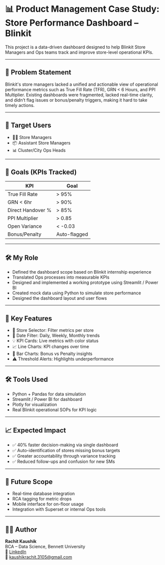 
# 📊 Product Management Case Study: Store Performance Dashboard – Blinkit

This project is a data-driven dashboard designed to help Blinkit Store Managers and Ops teams track and improve store-level operational KPIs.

---

## 🧠 Problem Statement

Blinkit's store managers lacked a unified and actionable view of operational performance metrics such as True Fill Rate (TFR), GRN < 6 Hours, and PPI Multiplier. Existing dashboards were fragmented, lacked real-time clarity, and didn’t flag issues or bonus/penalty triggers, making it hard to take timely actions.

---

## 👤 Target Users

- 🧑‍💼 Store Managers
- 📦 Assistant Store Managers
- 📊 Cluster/City Ops Heads

---

## 🎯 Goals (KPIs Tracked)

| KPI               | Goal        |
|------------------|-------------|
| True Fill Rate    | > 95%       |
| GRN < 6hr         | > 90%       |
| Direct Handover % | > 85%       |
| PPI Multiplier    | > 0.85      |
| Open Variance     | < -0.03     |
| Bonus/Penalty     | Auto-flagged|

---

## 🛠️ My Role

- Defined the dashboard scope based on Blinkit internship experience
- Translated Ops processes into measurable KPIs
- Designed and implemented a working prototype using Streamlit / Power BI
- Created mock data using Python to simulate store performance
- Designed the dashboard layout and user flows

---

## 🧪 Key Features

- 🏪 Store Selector: Filter metrics per store
- 📅 Date Filter: Daily, Weekly, Monthly trends
- 💡 KPI Cards: Live metrics with color status
- 📈 Line Charts: KPI changes over time
- 🎯 Bar Charts: Bonus vs Penalty insights
- ⚠️ Threshold Alerts: Highlights underperformance

---

## 🛠 Tools Used

- Python + Pandas for data simulation
- Streamlit / Power BI for dashboard
- Plotly for visualization
- Real Blinkit operational SOPs for KPI logic

---

## 📈 Expected Impact

- ✅ 40% faster decision-making via single dashboard
- ✅ Auto-identification of stores missing bonus targets
- ✅ Greater accountability through variance tracking
- ✅ Reduced follow-ups and confusion for new SMs

---

## 🔮 Future Scope

- Real-time database integration
- RCA tagging for metric drops
- Mobile interface for on-floor usage
- Integration with Superset or internal Ops tools

---

## 👨‍💻 Author

**Rachit Kaushik**  
BCA – Data Science, Bennett University  
🔗 [LinkedIn](https://www.linkedin.com/in/rachitkaus)  
📧 kaushikrachit.3105@gmail.com
